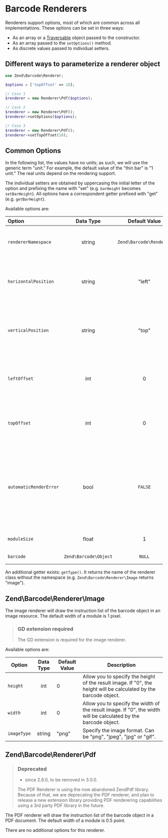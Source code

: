 # Barcode Renderers

Renderers support options, most of which are common across all implementations.
These options can be set in three ways:

- As an array or a [Traversable](http://php.net/traversable) object passed to the constructor.
- As an array passed to the `setOptions()` method.
- As discrete values passed to individual setters.

## Different ways to parameterize a renderer object

```php
use Zend\Barcode\Renderer;

$options = ['topOffset' => 10];

// Case 1
$renderer = new Renderer\Pdf($options);

// Case 2
$renderer = new Renderer\Pdf();
$renderer->setOptions($options);

// Case 3
$renderer = new Renderer\Pdf();
$renderer->setTopOffset(10);
```

## Common Options

In the following list, the values have no units; as such, we will use the
generic term "unit." For example, the default value of the "thin bar" is "1
unit." The real units depend on the rendering support.

The individual setters are obtained by uppercasing the initial letter of the
option and prefixing the name with "set" (e.g. `barHeight` becomes
`setBarHeight`). All options have a correspondent getter prefixed with "get"
(e.g. `getBarHeight`).

Available options are:

Option                 | Data Type             | Default Value            | Description
:--------------------- | :-------------------: | :----------------------: | :----------
`rendererNamespace`    | string                | `Zend\Barcode\Renderer`  | Namespace of the renderer; for example, if you need to extend the renderers.
`horizontalPosition`   | string                | "left"                   | Can be "left", "center" or "right". Can be useful with PDF or if the `setWidth()` method is used with an image renderer.
`verticalPosition`     | string                | "top"                    | Can be "top", "middle" or "bottom". Can be useful with PDF or if the `setHeight()` method is used with an image renderer.
`leftOffset`           | int                   | 0                        | Top position of the barcode inside the renderer. If used, this value will override the `horizontalPosition` option.
`topOffset`            | int                   | 0                        | Top position of the barcode inside the renderer. If used, this value will override the `verticalPosition` option.
`automaticRenderError` | bool                  | `FALSE`                  | Whether or not to automatically render errors. If an exception occurs, the provided barcode object will be replaced with an `Error` representation. Note that some errors (or exceptions) can not be rendered.
`moduleSize`           | float                 | 1                        | Size of a rendering module in the support.
`barcode`              | `Zend\Barcode\Object` | `NULL`                   | The barcode object to render.

An additional getter exists: `getType()`. It returns the name of the renderer
class without the namespace (e.g.  `Zend\Barcode\Renderer\Image` returns
"image").

## Zend\\Barcode\\Renderer\\Image

The image renderer will draw the instruction list of the barcode object in an
image resource.  The default width of a module is 1 pixel.

> ### GD extension required
>
> The GD extension is required for the image renderer.

Available options are:

Option      | Data Type | Default Value | Description
----------- | :-------: | ------------- | -----------
`height`    | int       | 0             | Allow you to specify the height of the result image. If "0", the height will be calculated by the barcode object.
`width`     | int       | 0             | Allow you to specify the width of the result image. If "0", the width will be calculated by the barcode object.
`imageType` | string    | "png"         | Specify the image format. Can be "png", "jpeg", "jpg" or "gif".

## Zend\\Barcode\\Renderer\\Pdf

> ### Deprecated
>
> - since 2.8.0, to be removed in 3.0.0.
>
> The PDF Renderer is using the now abandoned ZendPdf library. Because of that,
> we are deprecating the PDF renderer, and plan to release a new extension
> library providing PDF renderering capabilities using a 3rd party PDF library
> in the future.

The PDF renderer will draw the instruction list of the barcode object in a PDF
document. The default width of a module is 0.5 point.

There are no additional options for this renderer.

